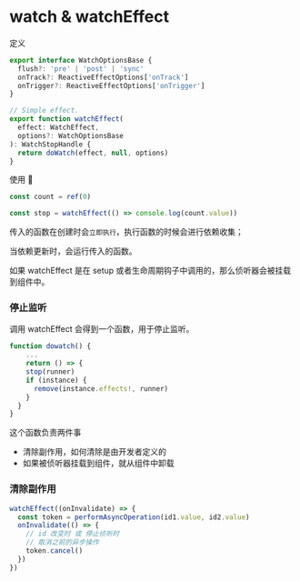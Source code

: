 # watch & watchEffect

定义

```javascript
export interface WatchOptionsBase {
  flush?: 'pre' | 'post' | 'sync'
  onTrack?: ReactiveEffectOptions['onTrack']
  onTrigger?: ReactiveEffectOptions['onTrigger']
}

// Simple effect.
export function watchEffect(
  effect: WatchEffect,
  options?: WatchOptionsBase
): WatchStopHandle {
  return doWatch(effect, null, options)
}

```

使用 🌰

```javascript
const count = ref(0)

const stop = watchEffect(() => console.log(count.value))
```

传入的函数在创建时会`立即执行`，执行函数的时候会进行依赖收集；

当依赖更新时，会运行传入的函数。

如果 watchEffect 是在 setup 或者生命周期钩子中调用的，那么侦听器会被挂载到组件中。

### 停止监听

调用 watchEffect 会得到一个函数，用于停止监听。

```javascript
function dowatch() {
	...
	return () => {
    stop(runner)
    if (instance) {
      remove(instance.effects!, runner)
    }
  }
}
```

这个函数负责两件事

* 清除副作用，如何清除是由开发者定义的
* 如果被侦听器挂载到组件，就从组件中卸载

### 清除副作用

```javascript
watchEffect((onInvalidate) => {
  const token = performAsyncOperation(id1.value, id2.value)
  onInvalidate(() => {
    // id 改变时 或 停止侦听时
    // 取消之前的异步操作
    token.cancel()
  })
})
```






